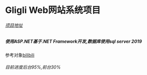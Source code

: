 # Gligli Web网站系统项目
###### [项目地址](https://github.com/SpreadWings-Sky/Gligli.git "项目地址")

##### 使用ASP.NET基于.NET Framework开发,数据库使用sql server 2019

参考对象[bilibili](https://www.bilibili.com/ "bilibili")

###### 目前进度后台95%,前台30%